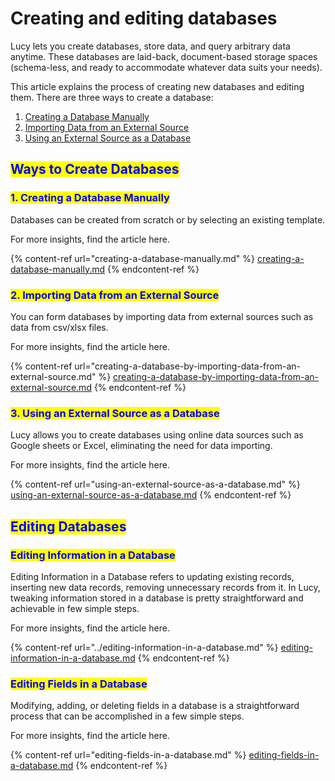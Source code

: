 # Creating and editing databases

Lucy lets you create databases, store data, and query arbitrary data anytime. These databases are laid-back, document-based storage spaces (schema-less, and ready to accommodate whatever data suits your needs).

This article explains the process of creating new databases and editing them. There are three ways to create a database:

1. [Creating a Database Manually](./#1.-creating-a-database-manually)
2. [Importing Data from an External Source](./#2.-importing-data-from-an-external-source)
3. [Using an External Source as a Database](./#3.-using-an-external-source-as-a-database)

## <mark style="color:blue;">Ways to Create Databases</mark>

### <mark style="color:blue;">1. Creating a Database Manually</mark>

Databases can be created from scratch or by selecting an existing template.

For more insights, find the article here.

{% content-ref url="creating-a-database-manually.md" %}
[creating-a-database-manually.md](creating-a-database-manually.md)
{% endcontent-ref %}

### <mark style="color:blue;">2. Importing Data from an External Source</mark>

You can form databases by importing data from external sources such as data from csv/xlsx files.

For more insights, find the article here.

{% content-ref url="creating-a-database-by-importing-data-from-an-external-source.md" %}
[creating-a-database-by-importing-data-from-an-external-source.md](creating-a-database-by-importing-data-from-an-external-source.md)
{% endcontent-ref %}

### <mark style="color:blue;">3. Using an External Source as a Database</mark>

Lucy allows you to create databases using online data sources such as Google sheets or Excel, eliminating the need for data importing.

For more insights, find the article here.

{% content-ref url="using-an-external-source-as-a-database.md" %}
[using-an-external-source-as-a-database.md](using-an-external-source-as-a-database.md)
{% endcontent-ref %}

## <mark style="color:blue;">Editing Databases</mark>

### <mark style="color:blue;">Editing Information in a Database</mark>

Editing Information in a Database refers to updating existing records, inserting new data records, removing unnecessary records from it. In Lucy, tweaking information stored in a database is pretty straightforward and achievable in few simple steps.

For more insights, find the article here.

{% content-ref url="../editing-information-in-a-database.md" %}
[editing-information-in-a-database.md](../editing-information-in-a-database.md)
{% endcontent-ref %}

### <mark style="color:blue;">Editing Fields in a Database</mark>

Modifying, adding, or deleting fields in a database is a straightforward process that can be accomplished in a few simple steps.

For more insights, find the article here.

{% content-ref url="editing-fields-in-a-database.md" %}
[editing-fields-in-a-database.md](editing-fields-in-a-database.md)
{% endcontent-ref %}
